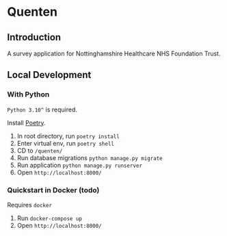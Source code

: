 # Quenten

## Introduction

A survey application for Nottinghamshire Healthcare NHS Foundation Trust.

## Local Development

### With Python

`Python 3.10^` is required.

Install [Poetry](https://python-poetry.org/docs/).

1. In root directory, run `poetry install`
2. Enter virtual env, run `poetry shell`
3. CD to `/quenten/`
4. Run database migrations `python manage.py migrate`
5. Run application `python manage.py runserver`
6. Open `http://localhost:8000/`

### Quickstart in Docker (todo)

Requires `docker`

1. Run `docker-compose up`
2. Open `http://localhost:8000/`
